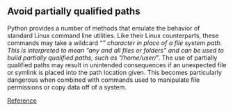 ## Avoid partially qualified paths

Python provides a number of methods that emulate the behavior of standard Linux command line utilities. 
Like their Linux counterparts, these commands may take a wildcard “*” character in place of a file system path. This is interpreted to mean “any and all files or folders” and can be used to build partially qualified paths, such as “/home/user/*”.
The use of partially qualified paths may result in unintended consequences if an unexpected file or symlink is placed into the path location given. This becomes particularly dangerous when combined with commands used to manipulate file permissions or copy data off of a system.

[Reference](https://docs.openstack.org/bandit/latest/plugins/linux_commands_wildcard_injection.html)